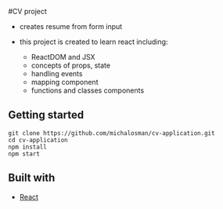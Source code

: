 #CV project

* creates resume from form input

* this project is created to learn react including:
  - ReactDOM and JSX
  - concepts of props, state 
  - handling events
  - mapping component
  - functions and classes components  

## Getting started

```
git clone https://github.com/michalosman/cv-application.git
cd cv-application
npm install
npm start
```

## Built with 
- [React](https://reactjs.org/)




